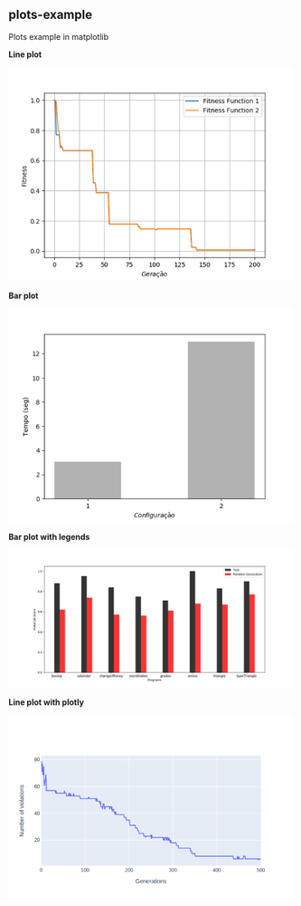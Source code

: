 ## plots-example
Plots example in matplotlib

**Line plot**

![myimage1](https://github.com/fcarlosmonteiro/plots-example/blob/master/plot.png)

**Bar plot**

![myimage2](https://github.com/fcarlosmonteiro/plots-example/blob/master/time.png)

**Bar plot with legends**

![myimage3](https://github.com/fcarlosmonteiro/plots-example/blob/master/mscore.png)

**Line plot with plotly**

![myimage3](https://github.com/fcarlosmonteiro/plots-example/blob/master/newplot.png)